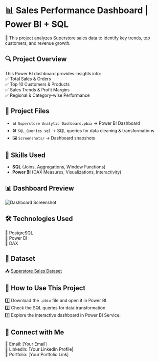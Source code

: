 # 📊 Sales Performance Dashboard | Power BI + SQL

🚀 This project analyzes Superstore sales data to identify key trends, top customers, and revenue growth.  

## 🔍 **Project Overview**
This Power BI dashboard provides insights into:  
✅ Total Sales & Orders  
✅ Top 10 Customers & Products  
✅ Sales Trends & Profit Margins  
✅ Regional & Category-wise Performance  

## 📂 **Project Files**
- 📊 `Superstore Analytic Dashboard.pbix` → Power BI Dashboard  
- 🛠️ `SQL_Queries.sql` → SQL queries for data cleaning & transformations  
- 🖼️ `Screenshots/` → Dashboard snapshots  

## 📌 **Skills Used**
- **SQL** (Joins, Aggregations, Window Functions)  
- **Power BI** (DAX Measures, Visualizations, Interactivity)  

## 📊 **Dashboard Preview**
![Dashboard Screenshot](add_image_link_here)  

## 🛠️ **Technologies Used**
🔹 PostgreSQL  
🔹 Power BI  
🔹 DAX  

## 📎 **Dataset**
📥 [Superstore Sales Dataset](add_link_here_if_available)  

## 🚀 **How to Use This Project**
1️⃣ Download the `.pbix` file and open it in Power BI.  
2️⃣ Check the SQL queries for data transformation.  
3️⃣ Explore the interactive dashboard in Power BI Service.  

## 🔗 **Connect with Me**
📧 Email: [Your Email]  
💼 LinkedIn: [Your LinkedIn Profile]  
📂 Portfolio: [Your Portfolio Link]  
